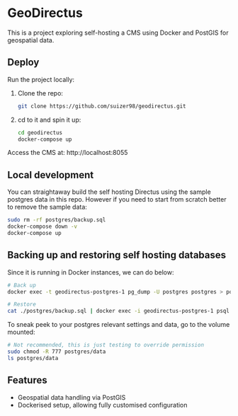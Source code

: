 # GeoDirectus

This is a project exploring self-hosting a CMS using Docker and PostGIS for geospatial data.

## Deploy

Run the project locally:

1. Clone the repo:
    ```bash
    git clone https://github.com/suizer98/geodirectus.git
    ```

2. cd to it and spin it up:
    ```bash
    cd geodirectus
    docker-compose up
    ```

Access the CMS at:
http://localhost:8055

## Local development

You can straightaway build the self hosting Directus using the sample postgres data in this repo. However if you need to start from scratch better to remove the sample data:

```bash
sudo rm -rf postgres/backup.sql
docker-compose down -v
docker-compose up
```

## Backing up and restoring self hosting databases

Since it is running in Docker instances, we can do below:
```bash
# Back up
docker exec -t geodirectus-postgres-1 pg_dump -U postgres postgres > postgres/backup.sql

# Restore
cat ./postgres/backup.sql | docker exec -i geodirectus-postgres-1 psql -U postgres -d postgres
```

To sneak peek to your postgres relevant settings and data, go to the volume mounted:
```bash
# Not recommended, this is just testing to override permission
sudo chmod -R 777 postgres/data
ls postgres/data
```

## Features
- Geospatial data handling via PostGIS
- Dockerised setup, allowing fully customised configuration